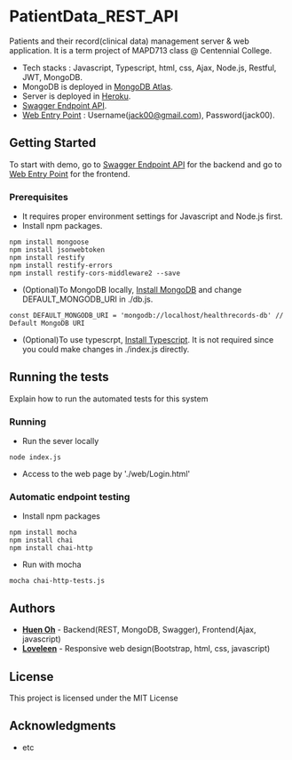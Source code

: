 # PatientData_REST_API

Patients and their record(clinical data) management server & web application. It is a term project of MAPD713 class @ Centennial College.

- Tech stacks : Javascript, Typescript, html, css, Ajax, Node.js, Restful, JWT, MongoDB.
- MongoDB is deployed in [MongoDB Atlas](https://www.mongodb.com/cloud).
- Server is deployed in [Heroku](https://www.heroku.com).
- [Swagger Endpoint API](https://app.swaggerhub.com/apis-docs/heons/patient-data-management/1.0.0).
- [Web Entry Point](https://heons.github.io/PatientData_REST_API/web//Login.html) : Username(jack00@gmail.com), Password(jack00).

## Getting Started

To start with demo, go to [Swagger Endpoint API](https://app.swaggerhub.com/apis-docs/heons/patient-data-management/1.0.0) for the backend and go to [Web Entry Point](https://heons.github.io/PatientData_REST_API/web//Login.html) for the frontend.

### Prerequisites

- It requires proper environment settings for Javascript and Node.js first.
- Install npm packages.

```
npm install mongoose
npm install jsonwebtoken
npm install restify
npm install restify-errors
npm install restify-cors-middleware2 --save
```

- (Optional)To MongoDB locally, [Install MongoDB](https://docs.mongodb.com/manual/installation/) and change DEFAULT_MONGODB_URI in ./db.js.

```
const DEFAULT_MONGODB_URI = 'mongodb://localhost/healthrecords-db' // Default MongoDB URI
```

- (Optional)To use typescrpt, [Install Typescript](https://www.typescriptlang.org/#download-links). It is not required since you could make changes in ./index.js directly.

## Running the tests

Explain how to run the automated tests for this system

### Running

- Run the sever locally

```
node index.js
```

- Access to the web page by './web/Login.html'

### Automatic endpoint testing

- Install npm packages

```
npm install mocha
npm install chai
npm install chai-http
```

- Run with mocha

```
mocha chai-http-tests.js
```

## Authors

- [**Huen Oh**](https://github.com/heons) - Backend(REST, MongoDB, Swagger), Frontend(Ajax, javascript)
- [**Loveleen**](https://github.com/loveleenkaur598) - Responsive web design(Bootstrap, html, css, javascript)

## License

This project is licensed under the MIT License

## Acknowledgments

- etc
